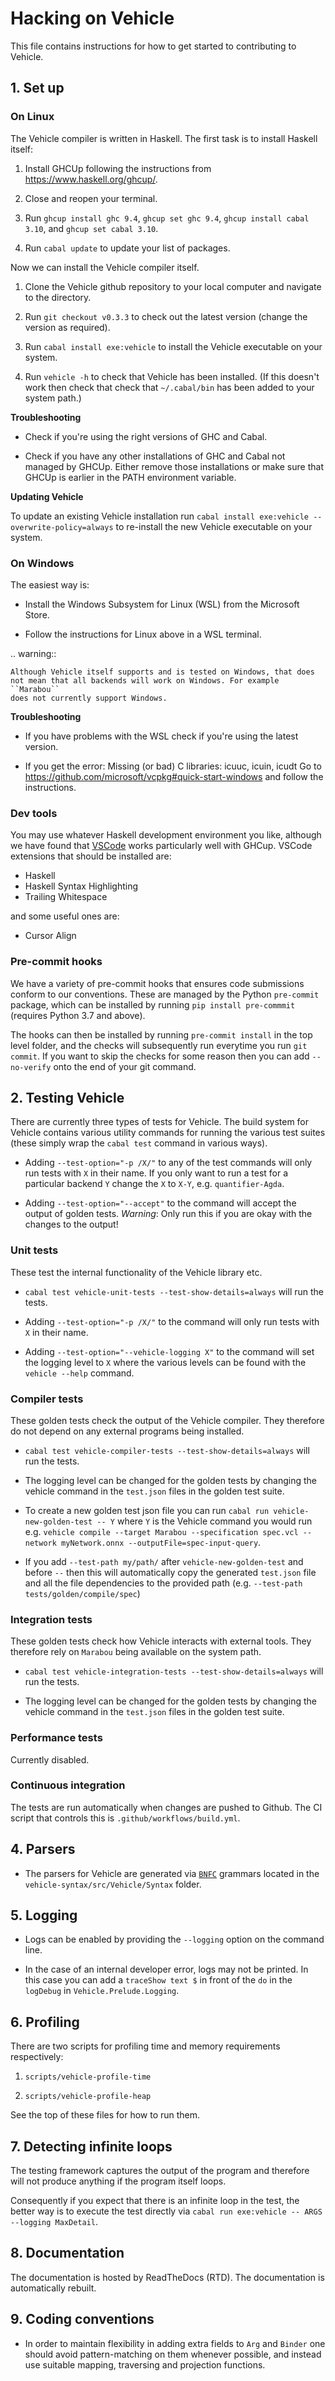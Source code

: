 # Hacking on Vehicle

This file contains instructions for how to get started to contributing to Vehicle.

## 1. Set up

### On Linux

The Vehicle compiler is written in Haskell. The first task is to install Haskell itself:

1. Install GHCUp following the instructions from https://www.haskell.org/ghcup/.

2. Close and reopen your terminal.

3. Run ``ghcup install ghc 9.4``, ``ghcup set ghc 9.4``, ``ghcup install cabal 3.10``, and ``ghcup set cabal 3.10``.

4. Run ``cabal update`` to update your list of packages.

Now we can install the Vehicle compiler itself.

1. Clone the Vehicle github repository to your local computer and
   navigate to the directory.

2. Run ``git checkout v0.3.3`` to check out the latest version (change the version as required).

3. Run ``cabal install exe:vehicle`` to install the Vehicle executable on your system.

4. Run ``vehicle -h`` to check that Vehicle has been installed.
  (If this doesn't work then check that check that `~/.cabal/bin` has
   been added to your system path.)

**Troubleshooting**

* Check if you're using the right versions of GHC and Cabal.

* Check if you have any other installations of GHC and Cabal not managed by GHCUp.
  Either remove those installations or make sure that GHCUp is earlier in the PATH environment variable.

**Updating Vehicle**

To update an existing Vehicle installation run ``cabal install exe:vehicle --overwrite-policy=always`` to re-install the new Vehicle executable on your system.

### On Windows

The easiest way is:

* Install the Windows Subsystem for Linux (WSL) from the Microsoft Store.

* Follow the instructions for Linux above in a WSL terminal.

.. warning::

    Although Vehicle itself supports and is tested on Windows, that does
    not mean that all backends will work on Windows. For example ``Marabou``
    does not currently support Windows.

**Troubleshooting**

* If you have problems with the WSL check if you're using the latest version.

* If you get the error: Missing (or bad) C libraries: icuuc, icuin, icudt
Go to https://github.com/microsoft/vcpkg#quick-start-windows and follow the instructions.


### Dev tools

You may use whatever Haskell development environment you like, although we have found
that [VSCode](https://code.visualstudio.com/) works particularly well with GHCup.
VSCode extensions that should be installed are:

- Haskell
- Haskell Syntax Highlighting
- Trailing Whitespace

and some useful ones are:

- Cursor Align

### Pre-commit hooks

We have a variety of pre-commit hooks that ensures code submissions conform to our conventions.
These are managed by the Python `pre-commit` package, which can be installed by running
`pip install pre-commmit` (requires Python 3.7 and above).

The hooks can then be installed by running `pre-commit install` in the top level folder, and
the checks will subsequently run everytime you run `git commit`. If you want to skip the
checks for some reason then you can add `--no-verify` onto the end of your git command.

## 2. Testing Vehicle

There are currently three types of tests for Vehicle. The build system for Vehicle contains
various utility commands for running the various test suites (these simply wrap the `cabal test`
command in various ways).

- Adding `--test-option="-p /X/"` to any of the test commands will only run tests
  with `X` in their name. If you only want to run a test for a particular backend `Y` change the `X` to `X-Y`, e.g. `quantifier-Agda`.

- Adding `--test-option="--accept"` to the command will accept the output of golden tests.
  _Warning_: Only run this if you are okay with the changes to the output!

### Unit tests

These test the internal functionality of the Vehicle library etc.

- `cabal test vehicle-unit-tests --test-show-details=always` will run the tests.

- Adding `--test-option="-p /X/"` to the command will only run tests with `X` in their name.

- Adding `--test-option="--vehicle-logging X"` to the command will set the logging level to
  `X` where the various levels can be found with the `vehicle --help` command.

### Compiler tests

These golden tests check the output of the Vehicle compiler. They therefore do not
depend on any external programs being installed.

- `cabal test vehicle-compiler-tests --test-show-details=always` will run the tests.

- The logging level can be changed for the golden tests by changing the vehicle command
  in the `test.json` files in the golden test suite.

- To create a new golden test json file you can run `cabal run vehicle-new-golden-test -- Y`
  where `Y` is the Vehicle command you would run e.g. `vehicle compile --target Marabou --specification spec.vcl --network myNetwork.onnx --outputFile=spec-input-query`.

- If you add `--test-path my/path/` after `vehicle-new-golden-test` and before `--` then this
  will automatically copy the generated `test.json` file and all the file dependencies to the
  provided path (e.g. `--test-path tests/golden/compile/spec`)

### Integration tests

These golden tests check how Vehicle interacts with external tools. They therefore
rely on `Marabou` being available on the system path.

- `cabal test vehicle-integration-tests --test-show-details=always` will run the tests.

- The logging level can be changed for the golden tests by changing the vehicle command
  in the `test.json` files in the golden test suite.

### Performance tests

Currently disabled.

### Continuous integration

The tests are run automatically when changes are pushed to Github.
The CI script that controls this is `.github/workflows/build.yml`.

## 4. Parsers

- The parsers for Vehicle are generated via [`BNFC`](https://bnfc.readthedocs.io/)
  grammars located in the `vehicle-syntax/src/Vehicle/Syntax` folder.

## 5. Logging

- Logs can be enabled by providing the `--logging` option on the command line.

- In the case of an internal developer error, logs may not be printed. In this case you
  can add a `traceShow text $` in front of the `do` in the `logDebug` in `Vehicle.Prelude.Logging`.

## 6. Profiling

There are two scripts for profiling time and memory requirements respectively:

1. `scripts/vehicle-profile-time`

2. `scripts/vehicle-profile-heap`

See the top of these files for how to run them.

## 7. Detecting infinite loops

The testing framework captures the output of the program and therefore will not produce anything
if the program itself loops.

Consequently if you expect that there is an infinite loop in the test, the better way is to execute
the test directly via `cabal run exe:vehicle -- ARGS --logging MaxDetail`.

## 8. Documentation

The documentation is hosted by ReadTheDocs (RTD). The documentation is automatically rebuilt.

## 9. Coding conventions

- In order to maintain flexibility in adding extra fields to `Arg` and `Binder`
  one should avoid pattern-matching on them whenever possible, and instead use suitable
  mapping, traversing and projection functions.
